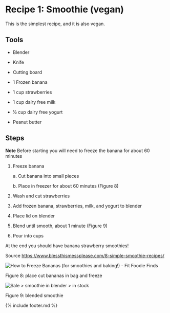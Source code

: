 # Recipe 1: Smoothie (vegan)

This is the simplest recipe, and it is also vegan.

## Tools

- Blender

- Knife

- Cutting board

- 1 Frozen banana

- 1 cup strawberries

- 1 cup dairy free milk

- ½ cup dairy free yogurt

- Peanut butter

## Steps

**Note** Before starting you will need to freeze the banana for about 60
minutes

1. Freeze banana

    a.  Cut banana into small pieces

    b.  Place in freezer for about 60 minutes (Figure 8)

2. Wash and cut strawberries

3. Add frozen banana, strawberries, milk, and yogurt to blender

4. Place lid on blender

5. Blend until smooth, about 1 minute (Figure 9)

6. Pour into cups

At the end you should have banana strawberry smoothies!

Source <https://www.blessthismessplease.com/8-simple-smoothie-recipes/>

![How to Freeze Bananas (for smoothies and baking!) - Fit Foodie
Finds](images/media/image8.jpeg)

Figure 8: place cut bananas in bag and freeze

![Sale &gt; smoothie in blender &gt; in
stock](images/media/image9.jpeg)

Figure 9: blended smoothie

{% include footer.md %}
